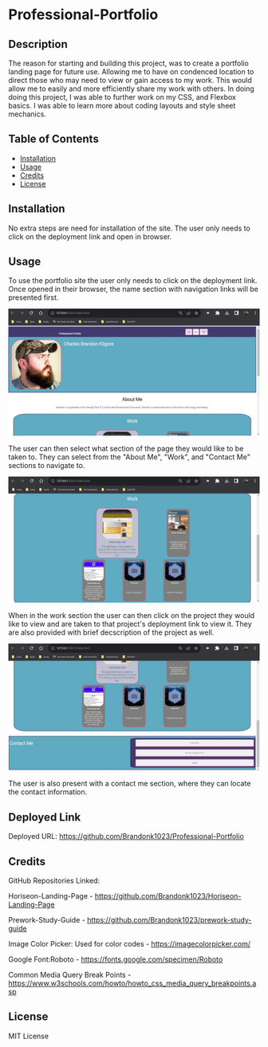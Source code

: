 # Professional-Portfolio

## Description

The reason for starting and building this project, was to create a portfolio landing page for future use.  Allowing me to have on condenced location to direct those who may need to view or gain access to my work.  This would allow me to easily and more efficiently share my work with others. In doing doing this project, I was able to further work on my CSS, and Flexbox basics.  I was able to learn more about coding layouts and style sheet mechanics.

## Table of Contents

- [Installation](#installation)
- [Usage](#usage)
- [Credits](#credits)
- [License](#license)

## Installation

No extra steps are need for installation of the site.  The user only needs to click on the deployment link and open in browser.

## Usage

To use the portfolio site the user only needs to click on the deployment link.  Once opened in their browser,  the name section with navigation links will be presented first.

![Name Section](assets/images/NameSection.jpg)

The user can then select what section of the page they would like to be taken to.  They can select from the "About Me", "Work", and "Contact Me" sections to navigate to.

![Work Section](assets/images/WorkSection.jpg)

When in the work section the user can then click on the project they would like to view and are taken to that project's deployment link to view it.  They are also provided with brief decscription of the project as well.

![Contact Section](assets/images/ContactSection.jpg)

The user is also present with a contact me section, where they can locate the contact information.


## Deployed Link

Deployed URL:
https://github.com/Brandonk1023/Professional-Portfolio


## Credits

GitHub Repositories Linked:

Horiseon-Landing-Page - 
https://github.com/Brandonk1023/Horiseon-Landing-Page

Prework-Study-Guide - 
https://github.com/Brandonk1023/prework-study-guide


Image Color Picker: Used for color codes - 
https://imagecolorpicker.com/

Google Font:Roboto - 
https://fonts.google.com/specimen/Roboto

Common Media Query Break Points -
https://www.w3schools.com/howto/howto_css_media_query_breakpoints.asp

## License

MIT License
